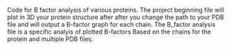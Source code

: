 Code for B factor analysis of various proteins. The project beginning file will plot in 3D your protein structure after
after you change the path to your PDB file and will output a B-factor graph for each chain. The B_factor analysis file is a specific analyis
of plotted B-factors Based on the chains for the protein and multiple PDB files.
